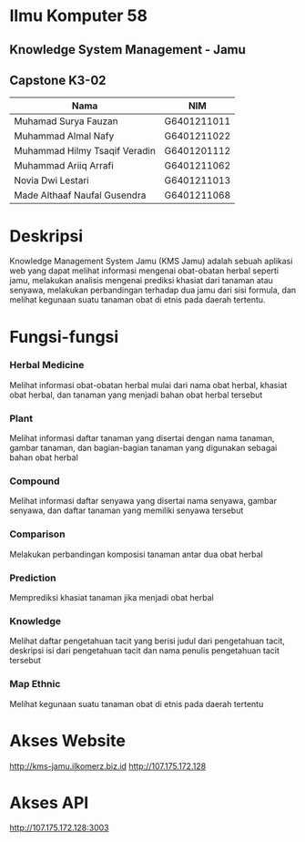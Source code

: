 # Ilmu Komputer 58

## Knowledge System Management - Jamu

## Capstone K3-02

| Nama                          | NIM         |
| ----------------------------- | ----------- |
| Muhamad Surya Fauzan          | G6401211011 |
| Muhammad Almal Nafy           | G6401211022 |
| Muhammad Hilmy Tsaqif Veradin | G6401201112 |
| Muhammad Ariiq Arrafi         | G6401211062 |
| Novia Dwi Lestari             | G6401211013 |
| Made Althaaf Naufal Gusendra  | G6401211068 |

# Deskripsi

Knowledge Management System Jamu (KMS Jamu) adalah sebuah aplikasi web yang dapat melihat informasi mengenai obat-obatan herbal seperti jamu, melakukan analisis mengenai prediksi khasiat dari tanaman atau senyawa, melakukan perbandingan terhadap dua jamu dari sisi formula, dan melihat kegunaan suatu tanaman obat di etnis pada daerah tertentu.

# Fungsi-fungsi

### Herbal Medicine

Melihat informasi obat-obatan herbal mulai dari nama obat herbal, khasiat obat herbal, dan tanaman yang menjadi bahan obat herbal tersebut

### Plant

Melihat informasi daftar tanaman yang disertai dengan nama tanaman, gambar tanaman, dan bagian-bagian tanaman yang digunakan sebagai bahan obat herbal

### Compound

Melihat informasi daftar senyawa yang disertai nama senyawa, gambar senyawa, dan daftar tanaman yang memiliki senyawa tersebut

### Comparison

Melakukan perbandingan komposisi tanaman antar dua obat herbal

### Prediction

Memprediksi khasiat tanaman jika menjadi obat herbal

### Knowledge

Melihat daftar pengetahuan tacit yang berisi judul dari pengetahuan tacit, deskripsi isi dari pengetahuan tacit dan nama penulis pengetahuan tacit tersebut

### Map Ethnic

Melihat kegunaan suatu tanaman obat di etnis pada daerah tertentu

# Akses Website

http://kms-jamu.ilkomerz.biz.id
http://107.175.172.128

# Akses API

http://107.175.172.128:3003
